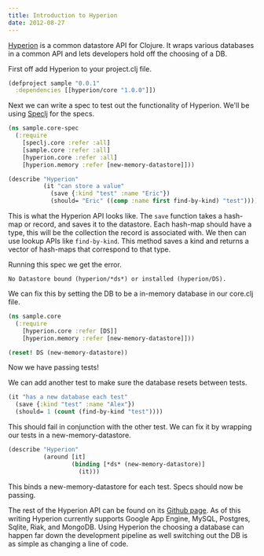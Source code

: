 ```yaml
---
title: Introduction to Hyperion
date: 2012-08-27
---
```


[Hyperion](https://github.com/8thlight/hyperion) is a common datastore API for
Clojure. It wraps various databases in a common API and lets developers hold
off the choosing of a DB.

First off add Hyperion to your project.clj file.

```clojure
(defproject sample "0.0.1"
  :dependencies [[hyperion/core "1.0.0"]])
```

Next we can write a spec to test out the functionality of Hyperion. We'll be
using [Speclj](http://speclj.com/) for the specs.

```clojure
(ns sample.core-spec
  (:require
    [speclj.core :refer :all]
    [sample.core :refer :all]
    [hyperion.core :refer :all]
    [hyperion.memory :refer [new-memory-datastore]]))

(describe "Hyperion"
          (it "can store a value"
            (save {:kind "test" :name "Eric"})
            (should= "Eric" ((comp :name first find-by-kind) "test"))))
```

This is what the Hyperion API looks like. The `save` function takes a hash-map
or record, and saves it to the datastore. Each hash-map should have a type,
this will be the collection the record is associated with. We then can use
lookup APIs like `find-by-kind`. This method saves a kind and returns a vector
of hash-maps that correspond to that type.

Running this spec we get the error.

    No Datastore bound (hyperion/*ds*) or installed (hyperion/DS).

We can fix this by setting the DB to be a in-memory database in our core.clj
file.

```clojure
(ns sample.core
  (:require
    [hyperion.core :refer [DS]]
    [hyperion.memory :refer [new-memory-datastore]]))

(reset! DS (new-memory-datastore))
```

Now we have passing tests!

We can add another test to make sure the database resets between tests.

```clojure
(it "has a new database each test"
  (save {:kind "test" :name "Alex"})
  (should= 1 (count (find-by-kind "test"))))
```

This should fail in conjunction with the other test. We can fix it by wrapping
our tests in a new-memory-datastore.

```clojure
(describe "Hyperion"
          (around [it]
                  (binding [*ds* (new-memory-datastore)]
                    (it)))
```

This binds a new-memory-datastore for each test. Specs should now be passing.

The rest of the Hyperion API can be found on its [Github page](https://github.com/8thlight/hyperion).
As of this writing Hyperion currently supports Google App Engine, MySQL,
Postgres, Sqlite, Riak, and MongoDB. Using Hyperion the choosing a database
can happen far down the development pipeline as well switching out the DB is as
simple as changing a line of code.
